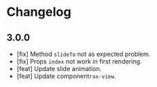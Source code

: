 # Changelog

## 3.0.0
- [fix] Method `slideTo` not as expected problem.
- [fix] Props `index` not work in first rendering.
- [feat] Update slide animation.
- [feat] Update component`rax-view`.
